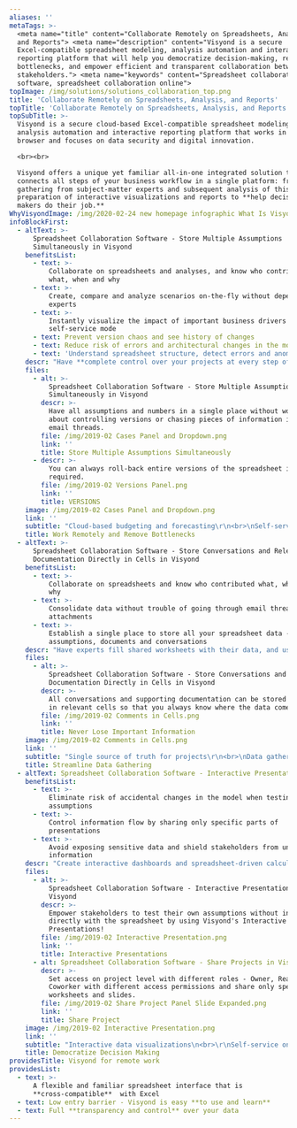 ```yaml
---
aliases: ''
metaTags: >-
  <meta name="title" content="Collaborate Remotely on Spreadsheets, Analysis,
  and Reports"> <meta name="description" content="Visyond is a secure
  Excel-compatible spreadsheet modeling, analysis automation and interactive
  reporting platform that will help you democratize decision-making, remove
  bottlenecks, and empower efficient and transparent collaboration between
  stakeholders."> <meta name="keywords" content="Spreadsheet collaboration
  software, spreadsheet collaboration online">
topImage: /img/solutions/solutions_collaboration_top.png
title: 'Collaborate Remotely on Spreadsheets, Analysis, and Reports'
topTitle: 'Collaborate Remotely on Spreadsheets, Analysis, and Reports'
topSubTitle: >-
  Visyond is a secure cloud-based Excel-compatible spreadsheet modeling,
  analysis automation and interactive reporting platform that works in the
  browser and focuses on data security and digital innovation.

  <br><br>

  Visyond offers a unique yet familiar all-in-one integrated solution that
  connects all steps of your business workflow in a single platform: from data
  gathering from subject-matter experts and subsequent analysis of this data to
  preparation of interactive visualizations and reports to **help decision
  makers do their job.**
WhyVisyondImage: /img/2020-02-24 new homepage infographic What Is Visyond.png
infoBlockFirst:
  - altText: >-
      Spreadsheet Collaboration Software - Store Multiple Assumptions
      Simultaneously in Visyond
    benefitsList:
      - text: >-
          Collaborate on spreadsheets and analyses, and know who contributed
          what, when and why
      - text: >-
          Create, compare and analyze scenarios on-the-fly without depending on
          experts
      - text: >-
          Instantly visualize the impact of important business drivers in
          self-service mode
      - text: Prevent version chaos and see history of changes
      - text: Reduce risk of errors and architectural changes in the model
      - text: 'Understand spreadsheet structure, detect errors and anomalies'
    descr: "Have **complete control over your projects at every step of the way** and ensure data security, correctness and integrity of your models, identify errors, track changes, and document the information flows.\r\n\r<br><br>\nEmpower collaborative self-service planning, budgeting, forecasting and automated analytics without the fear of deleting or changing your collaborators’ work.\r\n\r<br><br>\nInstantly identify the impact of the important business drivers, visualize and compare scenarios (i.e. Budget vs. Actual) on-the-fly, anywhere you are.\r"
    files:
      - alt: >-
          Spreadsheet Collaboration Software - Store Multiple Assumptions
          Simultaneously in Visyond
        descr: >-
          Have all assumptions and numbers in a single place without worrying
          about controlling versions or chasing pieces of information in long
          email threads.
        file: /img/2019-02 Cases Panel and Dropdown.png
        link: ''
        title: Store Multiple Assumptions Simultaneously
      - descr: >-
          You can always roll-back entire versions of the spreadsheet if
          required.
        file: /img/2019-02 Versions Panel.png
        link: ''
        title: VERSIONS
    image: /img/2019-02 Cases Panel and Dropdown.png
    link: ''
    subtitle: "Cloud-based budgeting and forecasting\r\n<br>\nSelf-service planning and analysis\r\n<br>\nData governance and spreadsheet audit\r"
    title: Work Remotely and Remove Bottlenecks
  - altText: >-
      Spreadsheet Collaboration Software - Store Conversations and Relevant
      Documentation Directly in Cells in Visyond
    benefitsList:
      - text: >-
          Collaborate on spreadsheets and know who contributed what, when and
          why
      - text: >-
          Consolidate data without trouble of going through email threads and
          attachments
      - text: >-
          Establish a single place to store all your spreadsheet data - changes,
          assumptions, documents and conversations
    descr: "Have experts fill shared worksheets with their data, and use the data to update any predictive model you have. Data-entry people will only see their specific data entry worksheets and add supporting documents and comments directly inside the relevant cells.\r\n\r<br><br>\nMultiple assumptions can coexist in a cell as opposed to last value overwriting the existing one, and nobody, including the project owner, can modify data entered by others.\r"
    files:
      - alt: >-
          Spreadsheet Collaboration Software - Store Conversations and Relevant
          Documentation Directly in Cells in Visyond
        descr: >-
          All conversations and supporting documentation can be stored directly
          in relevant cells so that you always know where the data comes from.
        file: /img/2019-02 Comments in Cells.png
        link: ''
        title: Never Lose Important Information
    image: /img/2019-02 Comments in Cells.png
    link: ''
    subtitle: "Single source of truth for projects\r\n<br>\nData gathering without version chaos\r\n<br>\nSecure and granular data sharing\r"
    title: Streamline Data Gathering
  - altText: Spreadsheet Collaboration Software - Interactive Presentations in Visyond
    benefitsList:
      - text: >-
          Eliminate risk of accidental changes in the model when testing
          assumptions
      - text: >-
          Control information flow by sharing only specific parts of
          presentations
      - text: >-
          Avoid exposing sensitive data and shield stakeholders from unnecessary
          information
    descr: "Create interactive dashboards and spreadsheet-driven calculators without technical know-how and enable your stakeholders to **independently answer ‘what-if’ questions** without fear of breaking the model or exposing sensitive information.\r\n\r<br><br>\nChanging data on the slides does not make changes to the spreadsheet, so you don’t have to worry about losing important information or introducing architectural changes to the model.\r"
    files:
      - alt: >-
          Spreadsheet Collaboration Software - Interactive Presentations in
          Visyond
        descr: >-
          Empower stakeholders to test their own assumptions without interacting
          directly with the spreadsheet by using Visyond's Interactive
          Presentations!
        file: /img/2019-02 Interactive Presentation.png
        link: ''
        title: Interactive Presentations
      - alt: Spreadsheet Collaboration Software - Share Projects in Visyond
        descr: >-
          Set access on project level with different roles - Owner, Reader,
          Coworker with different access permissions and share only specific
          worksheets and slides.
        file: /img/2019-02 Share Project Panel Slide Expanded.png
        link: ''
        title: Share Project
    image: /img/2019-02 Interactive Presentation.png
    link: ''
    subtitle: "Interactive data visualizations\n<br>\r\nSelf-service on ‘what-if’ questions\r\n<br>\nSpreadsheet-driven calculators\r"
    title: Democratize Decision Making
providesTitle: Visyond for remote work
providesList:
  - text: >-
      A flexible and familiar spreadsheet interface that is
      **cross-compatible**  with Excel
  - text: Low entry barrier - Visyond is easy **to use and learn**
  - text: Full **transparency and control** over your data
---
```


